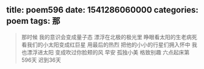 title: poem596
date: 1541286060000
categories: poem
tags: 那
---
> 那时候
我的意识会变成量子态
漂浮在北极的极光里
睁眼看太阳的生老病死
看我们的小太阳变成红巨星
用最后的热烈
把他的小小的行星们拥入怀中
我也漂浮进太阳
变成吹过你脸颊的风
早安
孤独小美
格致别趣
六点起床第596天 迟到36天